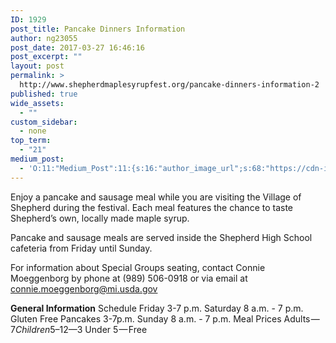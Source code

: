 ```yaml
---
ID: 1929
post_title: Pancake Dinners Information
author: ng23055
post_date: 2017-03-27 16:46:16
post_excerpt: ""
layout: post
permalink: >
  http://www.shepherdmaplesyrupfest.org/pancake-dinners-information-2
published: true
wide_assets:
  - ""
custom_sidebar:
  - none
top_term:
  - "21"
medium_post:
  - 'O:11:"Medium_Post":11:{s:16:"author_image_url";s:68:"https://cdn-images-1.medium.com/fit/c/200/200/0*QRq0o9m-h4b723Zq.jpg";s:10:"author_url";s:28:"https://medium.com/@smsfmich";s:11:"byline_name";N;s:12:"byline_email";N;s:10:"cross_link";s:3:"yes";s:2:"id";s:12:"f7412dff1c31";s:21:"follower_notification";s:3:"yes";s:7:"license";s:19:"all-rights-reserved";s:14:"publication_id";s:12:"881fb60cdbf3";s:6:"status";s:5:"draft";s:3:"url";s:41:"https://medium.com/@smsfmich/f7412dff1c31";}'
---
```

Enjoy a pancake and sausage meal while you are visiting the Village of Shepherd during the festival. Each meal features the chance to taste Shepherd’s own, locally made maple syrup.

Pancake and sausage meals are served inside the Shepherd High School cafeteria from Friday until Sunday.

For information about Special Groups seating, contact Connie Moeggenborg by phone at (989) 506-0918 or via email at connie.moeggenborg@mi.usda.gov

<strong>General Information</strong>
Schedule
Friday
3-7 p.m.
Saturday
8 a.m. - 7 p.m.
Gluten Free Pancakes
3-7p.m.
Sunday
8 a.m. - 7 p.m.
Meal Prices
Adults — $7
Children 5–12 — $3
Under 5 — Free